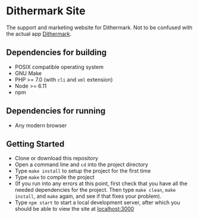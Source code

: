 # Dithermark Site

The support and marketing website for Dithermark. Not to be confused with the actual app [Dithermark](https://github.com/allen-garvey/dithermark).


## Dependencies for building

* POSIX compatible operating system
* GNU Make
* PHP >= 7.0 (with `cli` and `xml` extension)
* Node >= 6.11
* npm

## Dependencies for running

* Any modern browser

## Getting Started

* Clone or download this repository
* Open a command line and `cd` into the project directory
* Type `make install` to setup the project for the first time
* Type `make` to compile the project
* (If you run into any errors at this point, first check that you have all the needed dependencies for the project. Then type `make clean`, `make install`, and `make` again, and see if that fixes your problem).
* Type `npm start` to start a local development server, after which you should be able to view the site at [localhost:3000](http://localhost:3000)